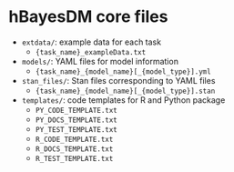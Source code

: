 # hBayesDM core files

- `extdata/`: example data for each task
    - `{task_name}_exampleData.txt`
- `models/`: YAML files for model information
    - `{task_name}_{model_name}[_{model_type}].yml`
- `stan_files/`: Stan files corresponding to YAML files
    - `{task_name}_{model_name}[_{model_type}].stan`
- `templates/`: code templates for R and Python package
    - `PY_CODE_TEMPLATE.txt`
    - `PY_DOCS_TEMPLATE.txt`
    - `PY_TEST_TEMPLATE.txt`
    - `R_CODE_TEMPLATE.txt`
    - `R_DOCS_TEMPLATE.txt`
    - `R_TEST_TEMPLATE.txt`

